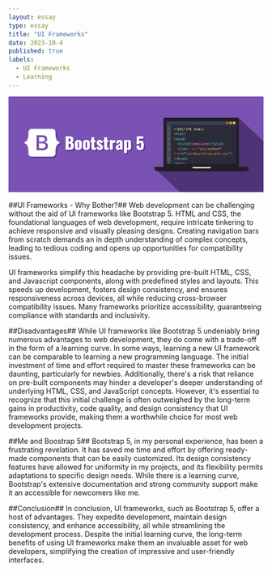 ```yaml
---
layout: essay
type: essay
title: "UI Frameworks"
date: 2023-10-4
published: true
labels:
  - UI Frameworks
  - Learning
---
```


<img width="fluid" class="rounded float-start pe-4" src="../img/bootstrap-5.0-illustration.png">

##UI Frameworks - Why Bother?##
Web development can be challenging without the aid of UI frameworks like Bootstrap 5. HTML and CSS, the foundational languages of web development, require intricate tinkering to achieve responsive and visually pleasing designs. Creating navigation bars from scratch demands an in depth understanding of complex concepts, leading to tedious coding and opens up opportunities for compatibility issues.

UI frameworks simplify this headache by providing pre-built HTML, CSS, and Javascript components, along with predefined styles and layouts. This speeds up development, fosters design consistency, and ensures responsiveness across devices, all while reducing cross-browser compatibility issues. Many frameworks prioritize accessibility, guaranteeing compliance with standards and inclusivity.

##Disadvantages##
While UI frameworks like Bootstrap 5 undeniably bring numerous advantages to web development, they do come with a trade-off in the form of a learning curve. In some ways, learning a new UI framework can be comparable to learning a new programming language. The initial investment of time and effort required to master these frameworks can be daunting, particularly for newbies. Additionally, there's a risk that reliance on pre-built components may hinder a developer's deeper understanding of underlying HTML, CSS, and JavaScript concepts. However, it's essential to recognize that this initial challenge is often outweighed by the long-term gains in productivity, code quality, and design consistency that UI frameworks provide, making them a worthwhile choice for most web development projects.

##Me and Boostrap 5##
Bootstrap 5, in my personal experience, has been a frustrating revelation. It has saved me time and effort by offering ready-made components that can be easily customized. Its design consistency features have allowed for uniformity in my projects, and its flexibility permits adaptations to specific design needs. While there is a learning curve, Bootstrap's extensive documentation and strong community support make it an accessible for newcomers like me.

##Conclusion##
In conclusion, UI frameworks, such as Bootstrap 5, offer a host of advantages. They expedite development, maintain design consistency, and enhance accessibility, all while streamlining the development process. Despite the initial learning curve, the long-term benefits of using UI frameworks make them an invaluable asset for web developers, simplifying the creation of impressive and user-friendly interfaces.
